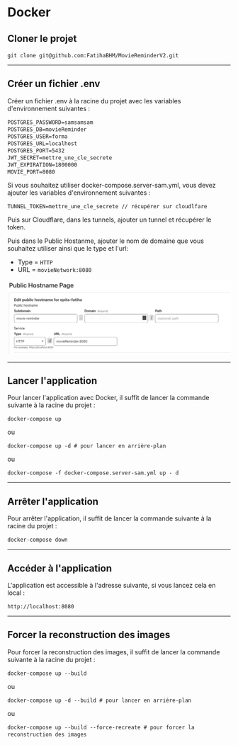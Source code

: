 # Docker
## Cloner le projet

```shell
git clone git@github.com:FatihaBHM/MovieReminderV2.git
```

---

## Créer un fichier .env

Créer un fichier .env à la racine du projet avec les variables d'environnement suivantes :
```
POSTGRES_PASSWORD=samsamsam
POSTGRES_DB=movieReminder
POSTGRES_USER=forma
POSTGRES_URL=localhost
POSTGRES_PORT=5432
JWT_SECRET=mettre_une_cle_secrete
JWT_EXPIRATION=1800000
MOVIE_PORT=8080
```

Si vous souhaitez utiliser docker-compose.server-sam.yml, vous devez ajouter les variables d'environnement suivantes :
```
TUNNEL_TOKEN=mettre_une_cle_secrete // récupérer sur cloudlfare
```

Puis sur Cloudflare, dans les tunnels, ajouter un tunnel et récupérer le token.

Puis dans le Public Hostanme, ajouter le nom de domaine que vous souhaitez utiliser ainsi que le type et l'url: 
- Type = `HTTP`
- URL = `movieNetwork:8080`

![img.png](img.png)

---

## Lancer l'application

Pour lancer l'application avec Docker, il suffit de lancer la commande suivante à la racine du projet :
```shell
docker-compose up
```
ou
```shell
docker-compose up -d # pour lancer en arrière-plan
```

ou

```shell
docker-compose -f docker-compose.server-sam.yml up - d
```

---

## Arrêter l'application

Pour arrêter l'application, il suffit de lancer la commande suivante à la racine du projet :
```shell
docker-compose down
```

---

## Accéder à l'application

L'application est accessible à l'adresse suivante, si vous lancez cela en local :
```
http://localhost:8080
```

---

## Forcer la reconstruction des images

Pour forcer la reconstruction des images, il suffit de lancer la commande suivante à la racine du projet :
```shell
docker-compose up --build
```
ou
```shell
docker-compose up -d --build # pour lancer en arrière-plan
```
ou
```shell
docker-compose up --build --force-recreate # pour forcer la reconstruction des images
```


